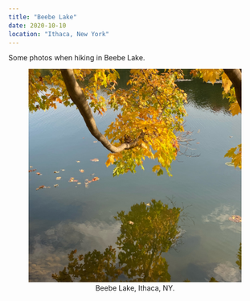 ```yaml
---
title: "Beebe Lake"
date: 2020-10-10
location: "Ithaca, New York"
---
```


Some photos when hiking in Beebe Lake.

<figure>
  <img src="/images/ithaca_beebelake.jpg">
  <center><figcaption>Beebe Lake, Ithaca, NY.</figcaption></center>
</figure>

